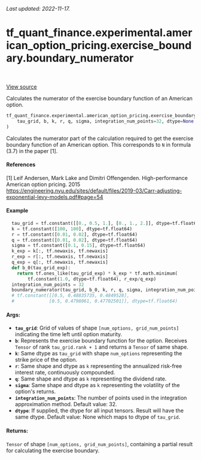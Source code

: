 <!--
This file is generated by a tool. Do not edit directly.
For open-source contributions the docs will be updated automatically.
-->

*Last updated: 2022-11-17.*

<div itemscope itemtype="http://developers.google.com/ReferenceObject">
<meta itemprop="name" content="tf_quant_finance.experimental.american_option_pricing.exercise_boundary.boundary_numerator" />
<meta itemprop="path" content="Stable" />
</div>

# tf_quant_finance.experimental.american_option_pricing.exercise_boundary.boundary_numerator

<!-- Insert buttons and diff -->

<table class="tfo-notebook-buttons tfo-api" align="left">
</table>

<a target="_blank" href="https://github.com/google/tf-quant-finance/blob/master/tf_quant_finance/experimental/american_option_pricing/exercise_boundary.py">View source</a>



Calculates the numerator of the exercise boundary function of an American option.

```python
tf_quant_finance.experimental.american_option_pricing.exercise_boundary.boundary_numerator(
    tau_grid, b, k, r, q, sigma, integration_num_points=32, dtype=None
)
```



<!-- Placeholder for "Used in" -->

Calculates the numerator part of the calculation required to get the exercise
boundary function of an American option. This corresponds to `N` in formula
(3.7) in the paper [1].

#### References
[1] Leif Andersen, Mark Lake and Dimitri Offengenden. High-performance
American option pricing. 2015
https://engineering.nyu.edu/sites/default/files/2019-03/Carr-adjusting-exponential-levy-models.pdf#page=54

#### Example
```python
  tau_grid = tf.constant([[0., 0.5, 1.], [0., 1., 2.]], dtype=tf.float64)
  k = tf.constant([100, 100], dtype=tf.float64)
  r = tf.constant([0.01, 0.02], dtype=tf.float64)
  q = tf.constant([0.01, 0.02], dtype=tf.float64)
  sigma = tf.constant([0.1, 0.15], dtype=tf.float64)
  k_exp = k[:, tf.newaxis, tf.newaxis]
  r_exp = r[:, tf.newaxis, tf.newaxis]
  q_exp = q[:, tf.newaxis, tf.newaxis]
  def b_0(tau_grid_exp):
    return tf.ones_like(tau_grid_exp) * k_exp * tf.math.minimum(
        tf.constant(1.0, dtype=tf.float64), r_exp/q_exp)
  integration_num_points = 32
  boundary_numerator(tau_grid, b_0, k, r, q, sigma, integration_num_points)
  # tf.constant([[0.5, 0.48835735, 0.4849528],
  #             [0.5, 0.4798061, 0.47702501]], dtype=tf.float64)
```

#### Args:


* <b>`tau_grid`</b>: Grid of values of shape `[num_options, grid_num_points]`
  indicating the time left until option maturity.
* <b>`b`</b>: Represents the exercise boundary function for the option. Receives
  `Tensor` of rank `tau_grid.rank + 1` and returns a `Tensor` of same shape.
* <b>`k`</b>: Same dtype as `tau_grid` with shape `num_options` representing the strike
  price of the option.
* <b>`r`</b>: Same shape and dtype as `k` representing the annualized risk-free
  interest rate, continuously compounded.
* <b>`q`</b>: Same shape and dtype as `k` representing the dividend rate.
* <b>`sigma`</b>: Same shape and dtype as `k` representing the volatility of the
  option's returns.
* <b>`integration_num_points`</b>: The number of points used in the integration
  approximation method.
  Default value: 32.
* <b>`dtype`</b>: If supplied, the dtype for all input tensors. Result will have the
  same dtype.
  Default value: None which maps to dtype of `tau_grid`.


#### Returns:

`Tensor` of shape `[num_options, grid_num_points]`, containing a partial
result for calculating the exercise boundary.
